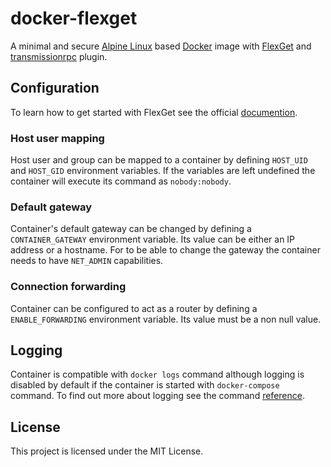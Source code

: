 # docker-flexget

A minimal and secure [Alpine Linux][alpine] based [Docker][docker] image with
[FlexGet][flexget] and [transmissionrpc][rpcplugin] plugin.

## Configuration

To learn how to get started with FlexGet see the official
[documention][flexget-conf].

### Host user mapping

Host user and group can be mapped to a container by defining `HOST_UID` and
`HOST_GID` environment variables. If the variables are left undefined the
container will execute its command as `nobody:nobody`.

### Default gateway

Container's default gateway can be changed by defining a `CONTAINER_GATEWAY`
environment variable. Its value can be either an IP address or a hostname.
For to be able to change the gateway the container needs to have `NET_ADMIN`
capabilities.

### Connection forwarding

Container can be configured to act as a router by defining a `ENABLE_FORWARDING`
environment variable. Its value must be a non null value.

## Logging

Container is compatible with `docker logs` command although logging is disabled
by default if the container is started with `docker-compose` command. To find
out more about logging see the command [reference][docker-logs].

## License

This project is licensed under the MIT License.

[alpine]: https://alpinelinux.org/
[docker]: https://www.docker.com/
[flexget]: http://flexget.com/
[rpcplugin]: https://bitbucket.org/blueluna/transmissionrpc/wiki/Home
[flexget-conf]: https://flexget.com/Configuration
[docker-logs]: https://docs.docker.com/engine/reference/commandline/logs/
